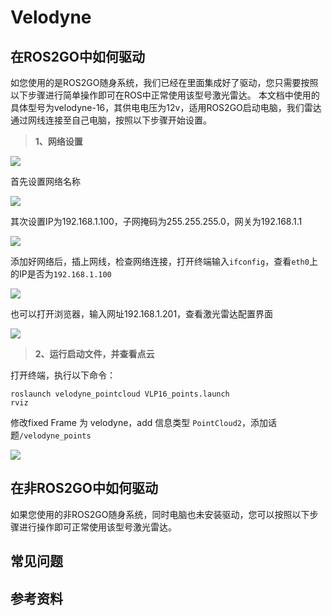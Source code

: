 # Velodyne

##  **在ROS2GO中如何驱动**
如您使用的是ROS2GO随身系统，我们已经在里面集成好了驱动，您只需要按照以下步骤进行简单操作即可在ROS中正常使用该型号激光雷达。
本文档中使用的具体型号为velodyne-16，其供电电压为12v，适用ROS2GO启动电脑，我们雷达通过网线连接至自己电脑，按照以下步骤开始设置。

> **1、网络设置**

![](https://tianbot-pic.oss-cn-beijing.aliyuncs.com/tianbot/202109241914373.webp)

首先设置网络名称

![](https://tianbot-pic.oss-cn-beijing.aliyuncs.com/tianbot/202109241915369.webp)

其次设置IP为192.168.1.100，子网掩码为255.255.255.0，网关为192.168.1.1

![](https://tianbot-pic.oss-cn-beijing.aliyuncs.com/tianbot/202109241915119.webp)

添加好网络后，插上网线，检查网络连接，打开终端输入`ifconfig`，查看`eth0`上的IP是否为`192.168.1.100`

![](https://tianbot-pic.oss-cn-beijing.aliyuncs.com/tianbot/202109241915484.webp)

也可以打开浏览器，输入网址192.168.1.201，查看激光雷达配置界面

![](https://tianbot-pic.oss-cn-beijing.aliyuncs.com/tianbot/202109241915056.webp)

>  **2、运行启动文件，并查看点云**

打开终端，执行以下命令：
```
roslaunch velodyne_pointcloud VLP16_points.launch 
rviz
```
修改fixed Frame 为 velodyne，add 信息类型 `PointCloud2`，添加话题`/velodyne_points`

![](https://tianbot-pic.oss-cn-beijing.aliyuncs.com/tianbot/202109241916138.webp)

##  **在非ROS2GO中如何驱动**
如果您使用的非ROS2GO随身系统，同时电脑也未安装驱动，您可以按照以下步骤进行操作即可正常使用该型号激光雷达。

##  **常见问题**
##  **参考资料**
